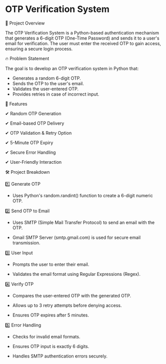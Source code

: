 # OTP Verification System

📌 Project Overview

The OTP Verification System is a Python-based authentication mechanism that generates a 6-digit OTP (One-Time Password) and sends it to a user's email for verification. The user must enter the received OTP to gain access, ensuring a secure login process.

🔥 Problem Statement

The goal is to develop an OTP verification system in Python that:

* Generates a random 6-digit OTP.
* Sends the OTP to the user's email.
* Validates the user-entered OTP.
* Provides retries in case of incorrect input.

🚀 Features

✔ Random OTP Generation

✔ Email-based OTP Delivery

✔ OTP Validation & Retry Option

✔ 5-Minute OTP Expiry

✔ Secure Error Handling

✔ User-Friendly Interaction

🛠️ Project Breakdown

1️⃣ Generate OTP

* Uses Python's random.randint() function to create a 6-digit numeric OTP.

2️⃣ Send OTP to Email

* Uses SMTP (Simple Mail Transfer Protocol) to send an email with the OTP.

* Gmail SMTP Server (smtp.gmail.com) is used for secure email transmission.

3️⃣ User Input

* Prompts the user to enter their email.

* Validates the email format using Regular Expressions (Regex).

4️⃣ Verify OTP

* Compares the user-entered OTP with the generated OTP.

* Allows up to 3 retry attempts before denying access.

* Ensures OTP expires after 5 minutes.

5️⃣ Error Handling

* Checks for invalid email formats.

* Ensures OTP input is exactly 6 digits.

* Handles SMTP authentication errors securely.


  
